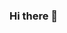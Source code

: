 ### Hi there 👋

<!--
**SmileCryptor/SmileCryptor** is a ✨ _special_ ✨ repository because its `README.md` (this file) appears on your GitHub profile.

Hi. I'm a senior Blockchain and Full-Stack developer who likes to work with Blockchain(Bitcoin, Ethereum, Solidity, ERC20, ERC721, ERC1155), JavaScript/Typescript (React, Angular, Vue.js, TensorFlow.js, Node, Nest), Python among others. Since I've graduated the university, I’ve joined several companies and dev teams to build web and defi apps.

Nowadays I passionate about blockchain technologies so that I'm mainly focusing on the Defi development stack.

- 🔭 I’m currently working on ...
- 🌱 I’m currently learning ...
- 👯 I’m looking to collaborate on ...
- 🤔 I’m looking for help with ...
- 💬 Ask me about ...
- 📫 How to reach me: ...
- 😄 Pronouns: ...
- ⚡ Fun fact: ...
-->
